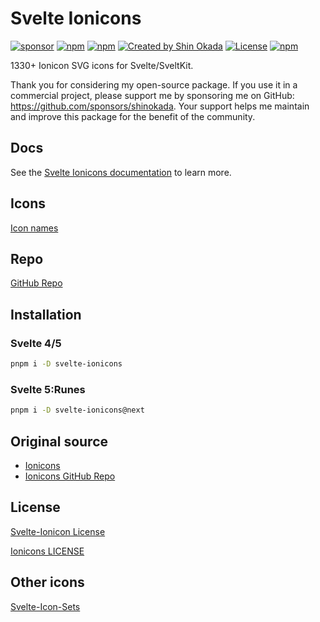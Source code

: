 # Svelte Ionicons

<div class="flex gap-2 my-8">
<a href="https://github.com/sponsors/shinokada" target="_blank"><img src="https://img.shields.io/static/v1?label=Sponsor&message=%E2%9D%A4&logo=GitHub&color=%23fe8e86" alt="sponsor"></a>
<a href="https://www.npmjs.com/package/svelte-ionicons" rel="nofollow" target="_blank"><img src="https://img.shields.io/npm/v/svelte-ionicons" alt="npm"></a>
<a href="https://www.npmjs.com/package/svelte-ionicons" rel="nofollow" target="_blank"><img src="https://img.shields.io/npm/v/svelte-ionicons/next" alt="npm"></a>
<a href="https://twitter.com/shinokada" rel="nofollow" target="_blank"><img src="https://img.shields.io/badge/created%20by-@shinokada-4BBAAB.svg" alt="Created by Shin Okada"></a>
<a href="https://opensource.org/licenses/MIT" rel="nofollow" target="_blank"><img src="https://img.shields.io/github/license/shinokada/svelte-ionicons" alt="License"></a>
<a href="https://www.npmjs.com/package/svelte-ionicons" rel="nofollow" target="_blank"><img src="https://img.shields.io/npm/dw/svelte-ionicons.svg" alt="npm"></a>
</div>

1330+ Ionicon SVG icons for Svelte/SveltKit.

Thank you for considering my open-source package. If you use it in a commercial project, please support me by sponsoring me on GitHub: https://github.com/sponsors/shinokada. Your support helps me maintain and improve this package for the benefit of the community.

## Docs

See the [Svelte Ionicons documentation](https://svelte-ionicons.codewithshin.com/) to learn more.

## Icons

[Icon names](https://svelte-ionicons.codewithshin.com/icons)

## Repo

[GitHub Repo](https://github.com/shinokada/svelte-ionicons)

## Installation

### Svelte 4/5

```sh
pnpm i -D svelte-ionicons
```

### Svelte 5:Runes

```sh
pnpm i -D svelte-ionicons@next
```

## Original source

- [Ionicons](https://ionic.io/ionicons)
- [Ionicons GitHub Repo](https://github.com/ionic-team/ionicons)

## License

[Svelte-Ionicon License](https://github.com/shinokada/svelte-ionicons/blob/main/LICENSE)

[Ionicons LICENSE](https://github.com/ionic-team/ionicons/blob/main/LICENSE)

## Other icons

[Svelte-Icon-Sets](https://svelte-svg-icons.codewithshin.com/)
